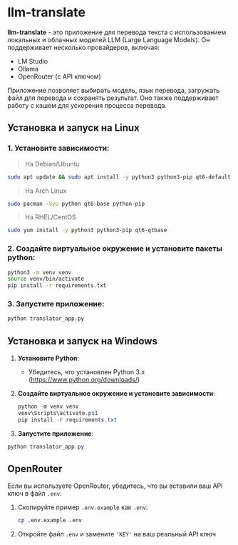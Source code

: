 # llm-translate

**llm-translate** - это приложение для перевода текста с использованием локальных и облачных моделей LLM (Large Language Models). Он поддерживает несколько провайдеров, включая:

- LM Studio
- Ollama
- OpenRouter (с API ключом)

Приложение позволяет выбирать модель, язык перевода, загружать файл для перевода и сохранять результат. Оно также поддерживает работу с кэшем для ускорения процесса перевода.

## Установка и запуск на Linux

### 1. **Установите зависимости**:
>На Debian/Ubuntu

```bash
sudo apt update && sudo apt install -y python3 python3-pip qt6-default
```
>На Arch Linux
```bash
sudo pacman -Syu python qt6-base python-pip
```
>На RHEL/CentOS
```bash
sudo yum install -y python3 python3-pip qt6-qtbase
```
### 2. **Создайте виртуальное окружение и установите пакеты python**:
```bash
python3 -m venv venv
source venv/bin/activate
pip install -r requirements.txt
```

### 3. **Запустите приложение**:
```bash
python translator_app.py
```

## Установка и запуск на Windows
1. **Установите Python**:
   - Убедитесь, что установлен Python 3.x (https://www.python.org/downloads/)

2. **Создайте виртуальное окружение и установите зависимости**:
    ```powershell
    python -m venv venv
    venv\Scripts\activate.ps1
    pip install -r requirements.txt
    ```

3. **Запустите приложение**:

```powershell
python translator_app.py
```

## **OpenRouter**
Если вы используете OpenRouter, убедитесь, что вы вставили ваш API ключ в файл `.env`:
  1. Скопируйте пример `.env.example` как `.env`:
     ```bash
     cp .env.example .env
     ```
  2. Откройте файл `.env` и замените `'KEY'` на ваш реальный API ключ
